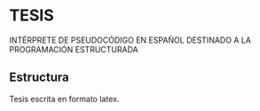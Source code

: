 # TESIS

INTÉRPRETE DE PSEUDOCÓDIGO EN ESPAÑOL DESTINADO A LA PROGRAMACIÓN ESTRUCTURADA

## Estructura

Tesis escrita en formato latex.

